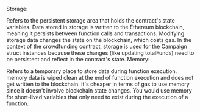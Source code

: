 Storage:

Refers to the persistent storage area that holds the contract's state variables. Data stored in storage is written to the Ethereum blockchain, meaning it persists between function calls and transactions.
Modifying storage data changes the state on the blockchain, which costs gas.
In the context of the crowdfunding contract, storage is used for the Campaign struct instances because these changes (like updating totalFunds) need to be persistent and reflect in the contract's state.
Memory:

Refers to a temporary place to store data during function execution. memory data is wiped clean at the end of function execution and does not get written to the blockchain.
It's cheaper in terms of gas to use memory since it doesn't involve blockchain state changes.
You would use memory for short-lived variables that only need to exist during the execution of a function.